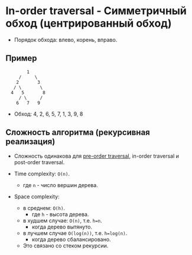 # In-order traversal - Симметричный обход (центрированный обход)

- Порядок обхода: влево, корень, вправо.

## Пример

```
        1
     /     \
    2       3
   / \       \
  4   5       8
     / \     /
    6   7   9
```

- Обход: 4, 2, 6, 5, 7, 1, 3, 9, 8

## Сложность алгоритма (рекурсивная реализация)

- Сложность одинакова для [pre-order traversal](../PreOrderTraversal/PreOrderTraversal.md), in-order traversal и post-order traversal.

- Time complexity: `O(n)`.
    - где `n` - число вершин дерева.
- Space complexity:
    - в среднем: `O(h)`.
        - где `h` - высота дерева.
    - в худшем случае: `O(n)`, т.е. `h=n`.
        - когда дерево вытянуто.
    - в лучшем случае `O(log(n))`, т.е. `h=log(n)`.
        - когда дерево сбалансировано.
    - Это связано со стеком рекурсии.